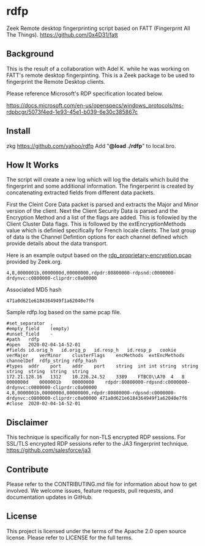 # rdfp
Zeek Remote desktop fingerprinting script based on FATT (Fingerprnt All The Things).
https://github.com/0x4D31/fatt

## Background
This is the result of a collaboration with Adel K. while he was working on FATT's remote desktop fingerpinting.  This is a Zeek package to be used to fingerprint the Remote Desktop clients.

Please reference Microsoft's RDP specification located below.

https://docs.microsoft.com/en-us/openspecs/windows_protocols/ms-rdpbcgr/5073f4ed-1e93-45e1-b039-6e30c385867c


## Install
zkg https://github.com/yahoo/rdfp
Add "**@load ./rdfp**" to local.bro.

## How It Works

The script will create a new log which will log the details which build the fingerprint and some additional information.  The fingerperint is created by concatenating extracted fields from different data packets.  

First the Cleint Core Data packet is parsed and extracts the Major and Minor version of the client.  Next the Client Security Data is parsed and the Encryption Method and a list of the flags are added.  This is followied by the Client Cluster Data flags.  This is followed by the extEncryptionMethods value which is definied specifically for French locale clients.  The last group of data is the Channel Defintion options for each channel defined which provide details about the data transport.

Here is an example output based on the [rdp_proprietary-encryption.pcap](https://github.com/zeek/zeek/tree/master/testing/btest/Traces/rdp) provided by Zeek.org.

```4,8,0000001b,0000000d,00000000,rdpdr:80800000-rdpsnd:c0000000-drdynvc:c0800000-cliprdr:c0a00000```

Associated MD5 hash

```471a0d621e6184364949f1a62040e7f6```

Sample rdfp.log based on the same pcap file.

```#separator \x09
#set_separator	,
#empty_field	(empty)
#unset_field	-
#path	rdfp
#open	2020-02-04-14-52-01
#fields	id.orig_h	id.orig_p	id.resp_h	id.resp_p	cookie	verMajor	verMinor	clusterFlags	encMethods	extEncMethods	channelDef	rdfp_string	rdfp_hash
#types	addr	port	addr	port	string	int	int	string	string	string	string	string	string
172.21.128.16	1312	10.226.24.52	3389	FTBCO\\A70	4	8	0000000d	0000001b	00000000	rdpdr:80800000-rdpsnd:c0000000-drdynvc:c0800000-cliprdr:c0a00000	4,8,0000001b,0000000d,00000000,rdpdr:80800000-rdpsnd:c0000000-drdynvc:c0800000-cliprdr:c0a00000	471a0d621e6184364949f1a62040e7f6
#close	2020-02-04-14-52-01
```

## Disclaimer

This technique is specifically for non-TLS encrypted RDP sessions. For SSL/TLS encrypted RDP sessions refer to the JA3 fingerprint technique.  https://github.com/salesforce/ja3

## Contribute
Please refer to the CONTRIBUTING.md file for information about how to get involved. We welcome issues, feature requests, pull requests, and documentation updates in GitHub.

## License

This project is licensed under the terms of the Apache 2.0 open source license. Please refer to LICENSE for the full terms.
